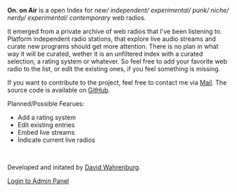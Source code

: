 **On. on Air** is a open Index for
_new/ independent/ experimental/ punk/ niche/ nerdy/ experimental/ contemporary_ web radios.

It emerged from a private archive of web radios that I've been listening to.
Platform independent radio stations, that explore live audio streams and curate new programs should get more attention.
There is no plan in what way it will be curated, wether it is an unfiltered index with a curated selection, a rating
system or whatever.
So feel free to add your favorite web radio to the list, or edit the existing ones, if you feel something is missing.

If you want to contribute to the project, feel free to contact me via <a href="mailto:mail@davidwahrenburg.de">Mail</a>.
The source code is available
on <a href="https://www.github.com/schnavy/on-on-air" target="_blank">GitHub</a>.

Planned/Possible Fearues:

- Add a rating system
- Edit existing entries
- Embed live streams
- Indicate current live radios

<br/>

Developed and initated by <a href="https://davidwahrenburg.de" target="_blank">David Wahrenburg</a>.

[Login to Admin Panel](/admin)


